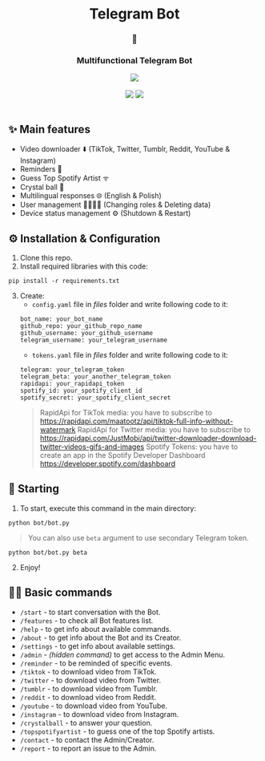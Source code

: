 <div align="center">
   <h1>Telegram Bot</h1>
   <h3>🤖</h3>
   <h3>Multifunctional Telegram Bot</h3>
   <a href="https://t.me/Cezary924Bot" target="__blank"><img src="https://img.shields.io/badge/Telegram-Bot-blue.svg?logo=telegram"></a><br/><br/>
   <a href="https://github.com/Cezary924/Telegram-Bot/blob/master/README.md" target="__blank"><img src="https://img.shields.io/badge/lang-en-blue.svg"></a>
   <a href="https://github.com/Cezary924/Telegram-Bot/blob/master/README.pl-pl.md" target="__blank"><img src="https://img.shields.io/badge/lang-pl-red.svg"></a>
</div><br/>

## ✨ Main features
- Video downloader ⬇️ (TikTok, Twitter, Tumblr, Reddit, YouTube & Instagram)
- Reminders 🔔
- Guess Top Spotify Artist ᯤ
- Crystal ball 🔮
- Multilingual responses 🌐 (English & Polish)
- User management 🙋‍♂️🙋‍♀️ (Changing roles & Deleting data)
- Device status management ⚙️ (Shutdown & Restart) 

## ⚙️ Installation & Configuration
1. Clone this repo.
2. Install required libraries with this code:
```
pip install -r requirements.txt
```
3. Create:
   - ```config.yaml``` file in *files* folder and write following code to it:
   ```
   bot_name: your_bot_name
   github_repo: your_github_repo_name
   github_username: your_github_username
   telegram_username: your_telegram_username
   ```
   - ```tokens.yaml``` file in *files* folder and write following code to it:
   ```
   telegram: your_telegram_token
   telegram_beta: your_another_telegram_token
   rapidapi: your_rapidapi_token
   spotify_id: your_spotify_client_id
   spotify_secret: your_spotify_client_secret
   ```
   > RapidApi for TikTok media: you have to subscribe to https://rapidapi.com/maatootz/api/tiktok-full-info-without-watermark
   > RapidApi for Twitter media: you have to subscribe to https://rapidapi.com/JustMobi/api/twitter-downloader-download-twitter-videos-gifs-and-images
   > Spotify Tokens: you have to create an app in the Spotify Developer Dashboard https://developer.spotify.com/dashboard

## 🚀 Starting
1. To start, execute this command in the main directory:
```
python bot/bot.py
```
> You can also use ```beta``` argument to use secondary Telegram token.
```
python bot/bot.py beta
```
2. Enjoy!

## 🧑‍💻 Basic commands
- ```/start``` - to start conversation with the Bot.
- ```/features``` - to check all Bot features list.
- ```/help``` - to get info about available commands.
- ```/about``` - to get info about the Bot and its Creator.
- ```/settings``` - to get info about available settings.
- ```/admin``` - _(hidden command)_ to get access to the Admin Menu.
- ```/reminder``` - to be reminded of specific events.
- ```/tiktok``` - to download video from TikTok.
- ```/twitter``` - to download video from Twitter.
- ```/tumblr``` - to download video from Tumblr.
- ```/reddit``` - to download video from Reddit.
- ```/youtube``` - to download video from YouTube.
- ```/instagram``` - to download video from Instagram.
- ```/crystalball``` - to answer your question.
- ```/topspotifyartist``` - to guess one of the top Spotify artists.
- ```/contact``` - to contact the Admin/Creator.
- ```/report``` - to report an issue to the Admin.
